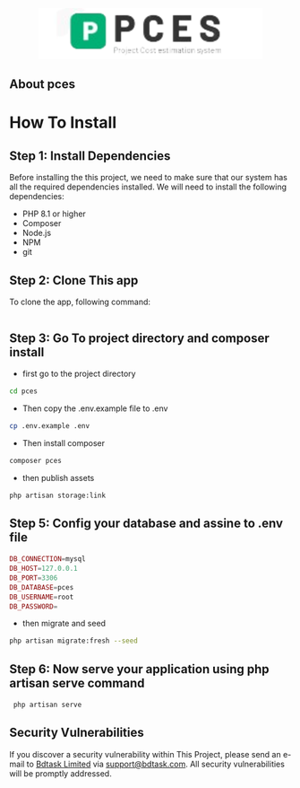 <p align="center"><img src="./public/admin-assets/img/logo.png" width="400" alt="pces Logo"></p>

## About pces

# How To Install

## Step 1: Install Dependencies

Before installing the this project, we need to make sure that our system has all the required dependencies installed. We will need to install the following dependencies:

-   PHP 8.1 or higher
-   Composer
-   Node.js
-   NPM
-   git

## Step 2: Clone This app

To clone the app, following command:

```bash

```

## Step 3: Go To project directory and composer install

-   first go to the project directory

```bash
cd pces
```

-   Then copy the .env.example file to .env

```bash
cp .env.example .env
```

-   Then install composer

```bash
composer pces
```

-   then publish assets

```bash
php artisan storage:link
```

## Step 5: Config your database and assine to .env file

```php
DB_CONNECTION=mysql
DB_HOST=127.0.0.1
DB_PORT=3306
DB_DATABASE=pces
DB_USERNAME=root
DB_PASSWORD=
```

-   then migrate and seed

```bash
php artisan migrate:fresh --seed
```

## Step 6: Now serve your application using php artisan serve command

```bash
 php artisan serve
```

## Security Vulnerabilities

If you discover a security vulnerability within This Project, please send an e-mail to <a href="https://bdtask.com" target="_blank">Bdtask Limited</a> via [support@bdtask.com](mailto:support@bdtask.com). All security vulnerabilities will be promptly addressed.
